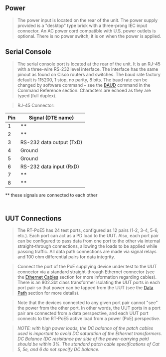 Power
-----

>   The power input is located on the rear of the unit. The power supply
>   provided is a "desktop" type brick with a three-prong IEC input connector.
>   An AC power cord compatible with U.S. power outlets is optional. There is no
>   power switch; it is on when the power is applied.

Serial Console
--------------

>   The serial console port is located at the rear of the unit. It is an RJ-45
>   with a three-wire RS-232 level interface. The interface has the same pinout
>   as found on Cisco routers and switches. The baud rate factory default is
>   115200, 1 stop, no parity, 8 bits. The baud rate can be changed by software
>   command – see the [BAUD](#_BAUD) command in the Command Reference section.
>   Characters are echoed as they are typed (full duplex).

>   RJ-45 Connector:

| **Pin** | **Signal (DTE name)**    |
|---------|--------------------------|
| 1       | \*\*                     |
| 2       | \*\*                     |
| 3       | RS-232 data output (TxD) |
| 4       | Ground                   |
| 5       | Ground                   |
| 6       | RS-232 data input (RxD)  |
| 7       | \*\*                     |
| 8       | \*\*                     |

\*\* these signals are connected to each other

<br>UUT Connections
-------------------

>   The RT-PoE5 has 24 test ports, configured as 12 pairs (1-2, 3-4, 5-6, etc.).
>   Each port can act as a PD load to the UUT. Also, each port pair can be
>   configured to pass data from one port to the other via internal
>   straight-through connections, allowing the loads to be applied while passing
>   traffic. All data path connections are made via signal relays and 100 ohm
>   differential pairs for data integrity.

>   Connect the port of the PoE supplying device under test to the UUT connector
>   via a standard straight-through Ethernet connector (see the [Ethernet
>   Cables](#_Ethernet_Cables) section for more information regarding cables).
>   There is an 802.3bt class transformer isolating the UUT ports in each port
>   pair so that power can be tapped from the UUT (see the [Data
>   Path](#_Data_path) section for more details).

>   Note that the devices connected to any given port pair cannot "see" the
>   power from the other port. In other words, the UUT ports in a port pair are
>   connected from a data perspective, and each UUT port connects to the RT-PoE5
>   active load from a power (PoE) perspective.

>   *NOTE: with high power loads, the DC balance of the patch cables used is
>   important to avoid DC saturation of the Ethernet transformers. DC Balance
>   (DC resistance per side of the power-carrying pair) should be within 3%. The
>   standard patch cable specifications of Cat 5, 5e, and 6 do not specify DC
>   balance.*
